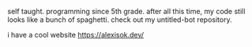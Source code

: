 self taught. programming since 5th grade. after all this time, my code still looks like a bunch of spaghetti. check out my untitled-bot repository.

i have a cool website https://alexisok.dev/
